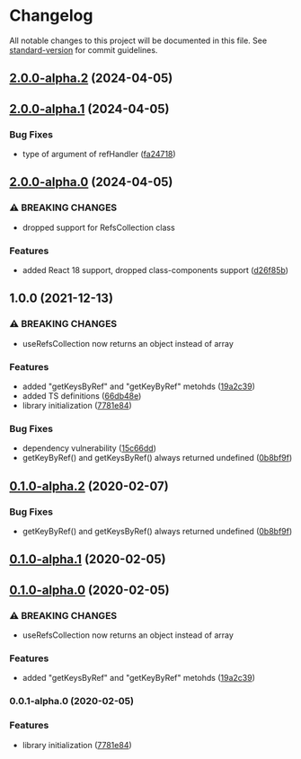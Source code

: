 # Changelog

All notable changes to this project will be documented in this file. See [standard-version](https://github.com/conventional-changelog/standard-version) for commit guidelines.

## [2.0.0-alpha.2](https://github.com/avasuro/react-refs-collection/compare/v2.0.0-alpha.1...v2.0.0-alpha.2) (2024-04-05)

## [2.0.0-alpha.1](https://github.com/avasuro/react-refs-collection/compare/v2.0.0-alpha.0...v2.0.0-alpha.1) (2024-04-05)


### Bug Fixes

* type of argument of refHandler ([fa24718](https://github.com/avasuro/react-refs-collection/commit/fa247183a12afd85c1b5d978ba50b2cd93aeeb4a))

## [2.0.0-alpha.0](https://github.com/avasuro/react-refs-collection/compare/v1.0.0...v2.0.0-alpha.0) (2024-04-05)


### ⚠ BREAKING CHANGES

* dropped support for RefsCollection class

### Features

* added React 18 support, dropped class-components support ([d26f85b](https://github.com/avasuro/react-refs-collection/commit/d26f85b329bc553a396abd25f932641e799c60e9))

## 1.0.0 (2021-12-13)


### ⚠ BREAKING CHANGES

* useRefsCollection now returns an object instead of array

### Features

* added "getKeysByRef" and "getKeyByRef" metohds ([19a2c39](https://github.com/avasuro/react-refs-collection/commit/19a2c39456b58350f6d3248ff2ff78b41da7dd93))
* added TS definitions ([66db48e](https://github.com/avasuro/react-refs-collection/commit/66db48e1041f4128761158d53d7a6344d650a090))
* library initialization ([7781e84](https://github.com/avasuro/react-refs-collection/commit/7781e844580eab0b35315d5d68a4e860ee555654))


### Bug Fixes

* dependency vulnerability ([15c66dd](https://github.com/avasuro/react-refs-collection/commit/15c66dd80d7ff436f0df46b82e35869f1e82522d))
* getKeyByRef() and getKeysByRef() always returned undefined ([0b8bf9f](https://github.com/avasuro/react-refs-collection/commit/0b8bf9f486576ddf1f85091825d3931cbd83a8f0))

## [0.1.0-alpha.2](https://github.com/avasuro/react-refs-collection/compare/v0.1.0-alpha.1...v0.1.0-alpha.2) (2020-02-07)


### Bug Fixes

* getKeyByRef() and getKeysByRef() always returned undefined ([0b8bf9f](https://github.com/avasuro/react-refs-collection/commit/0b8bf9f486576ddf1f85091825d3931cbd83a8f0))

## [0.1.0-alpha.1](https://github.com/avasuro/react-refs-collection/compare/v0.1.0-alpha.0...v0.1.0-alpha.1) (2020-02-05)

## [0.1.0-alpha.0](https://github.com/avasuro/react-refs-collection/compare/v0.0.1-alpha.0...v0.1.0-alpha.0) (2020-02-05)


### ⚠ BREAKING CHANGES

* useRefsCollection now returns an object instead of array

### Features

* added "getKeysByRef" and "getKeyByRef" metohds ([19a2c39](https://github.com/avasuro/react-refs-collection/commit/19a2c39456b58350f6d3248ff2ff78b41da7dd93))

### 0.0.1-alpha.0 (2020-02-05)


### Features

* library initialization ([7781e84](https://github.com/avasuro/react-refs-collection/commit/7781e844580eab0b35315d5d68a4e860ee555654))
